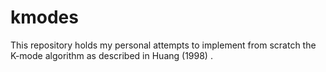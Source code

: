 # kmodes
This repository holds my personal attempts to implement from scratch the K-mode algorithm as described in Huang (1998) .
